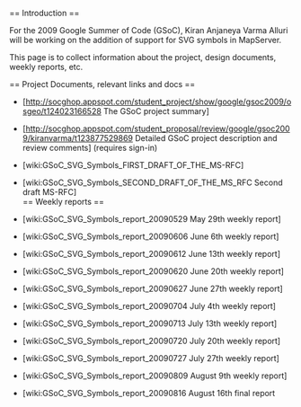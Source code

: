 == Introduction ==                                                                                                                                                       
                                                                                                                                                                         
For the 2009 Google Summer of Code (GSoC), Kiran Anjaneya Varma Alluri will be working on the addition of support for SVG symbols in MapServer.                          
                                                                                                                                                                         
This page is to collect information about the project, design documents, weekly reports, etc.                                                                            
                                                                                                                                                                         
== Project Documents, relevant links and docs ==                                                                                                                         
                                                                                                                                                                         
 * [http://socghop.appspot.com/student_project/show/google/gsoc2009/osgeo/t124023166528 The GSoC project summary]                                                        
 * [http://socghop.appspot.com/student_proposal/review/google/gsoc2009/kiranvarma/t123877529869 Detailed GSoC project description and review comments] (requires sign-in)
 * [wiki:GSoC_SVG_Symbols_FIRST_DRAFT_OF_THE_MS-RFC]                                                                                                                     
 * [wiki:GSoC_SVG_Symbols_SECOND_DRAFT_OF_THE_MS_RFC Second draft MS-RFC]                                                                                                
== Weekly reports ==                                                                                                                                                     
                                                                                                                                                                         
  * [wiki:GSoC_SVG_Symbols_report_20090529 May 29th weekly report]                                                                                                       
                                                                                                                                                                         
  * [wiki:GSoC_SVG_Symbols_report_20090606 June 6th weekly report]                                                                                                       
                                                                                                                                                                         
  * [wiki:GSoC_SVG_Symbols_report_20090612 June 13th weekly report]                                                                                                      
                                                                                                                                                                         
  * [wiki:GSoC_SVG_Symbols_report_20090620 June 20th weekly report]                                                                                                      
                                                                                                                                                                         
  * [wiki:GSoC_SVG_Symbols_report_20090627 June 27th weekly report]                                                                                                      
                                                                                                                                                                         
  * [wiki:GSoC_SVG_Symbols_report_20090704 July 4th weekly report]                                                                                                       
                                                                                                                                                                         
  * [wiki:GSoC_SVG_Symbols_report_20090713 July 13th weekly report]                                                                                                      
                                                                                                                                                                         
  * [wiki:GSoC_SVG_Symbols_report_20090720 July 20th weekly report]                                                                                                      
                                                                                                                                                                         
  * [wiki:GSoC_SVG_Symbols_report_20090727 July 27th weekly report]                                                                                                      
                                                                                                                                                                         
  * [wiki:GSoC_SVG_Symbols_report_20090809 August 9th weekly report]                                                                                                     
                                                                                                                                                                         
  * [wiki:GSoC_SVG_Symbols_report_20090816 August 16th final report
